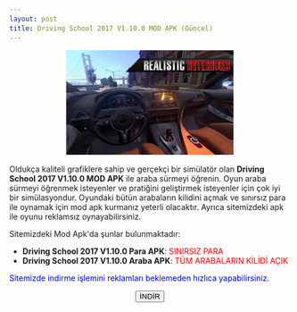 ```yaml
---
layout: post
title: Driving School 2017 V1.10.0 MOD APK (Güncel)
---
```


<center>
<img src="/images/drivingschool.jpg" alt="Driving School 2017" width="300px"/>
</center>
<p>Oldukça kaliteli grafiklere sahip ve gerçekçi bir simülatör olan <strong>Driving School 2017 V1.10.0 MOD APK</strong> ile araba sürmeyi öğrenin. Oyun araba sürmeyi öğrenmek isteyenler ve pratiğini geliştirmek isteyenler için çok iyi bir simülasyondur. Oyundaki bütün arabaların kilidini açmak ve sınırsız para ile oynamak için mod apk kurmanız yeterli olacaktır. Ayrıca sitemizdeki apk ile oyunu reklamsız oynayabilirsiniz.
</p>

<p>Sitemizdeki Mod Apk'da şunlar bulunmaktadır:</p>
<ul>
<li><strong>Driving School 2017 V1.10.0 Para APK</strong>: <span style="color:red;">SINIRSIZ PARA</span></li>
<li><strong>Driving School 2017 V1.10.0 Araba APK</strong>: <span style="color:red;">TÜM ARABALARIN KİLİDİ AÇIK</span></li>
</ul>

<p style="color: blue;">Sitemizde indirme işlemini reklamları beklemeden hızlıca yapabilirsiniz.</p>

<center>
<a href="https://cloud.mail.ru/public/Crvk/BW7LSkXUw" target="_blank" rel="nofollow"><button class="button3">İNDİR</button></a>
</center>
